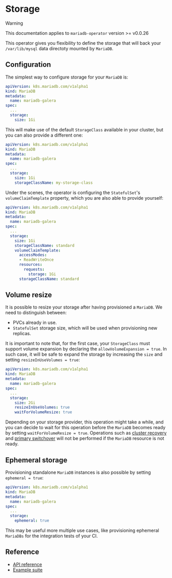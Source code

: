 # Storage

> [!WARNING]  
> This documentation applies to `mariadb-operator` version >= v0.0.26

This operator gives you flexibility to define the storage that will back your `/var/lib/mysql` data directoty mounted by `MariaDB`.

## Configuration

The simplest way to configure storage for your `MariaDB` is:

```yaml
apiVersion: k8s.mariadb.com/v1alpha1
kind: MariaDB
metadata:
  name: mariadb-galera
spec:
  ...
  storage:
    size: 1Gi
```

This will make use of the default `StorageClass` available in your cluster, but you can also provide a different one:

```yaml
apiVersion: k8s.mariadb.com/v1alpha1
kind: MariaDB
metadata:
  name: mariadb-galera
spec:
  ...
  storage:
    size: 1Gi
    storageClassName: my-storage-class
```

Under the scenes, the operator is configuring the `StatefulSet`'s `volumeClaimTemplate` property, which you are also able to provide yourself:

```yaml
apiVersion: k8s.mariadb.com/v1alpha1
kind: MariaDB
metadata:
  name: mariadb-galera
spec:
  ...
  storage:
    size: 1Gi
    storageClassName: standard
    volumeClaimTemplate:
      accessModes:
      - ReadWriteOnce
      resources:
        requests:
          storage: 1Gi
      storageClassName: standard
```

## Volume resize

It is possible to resize your storage after having provisioned a `MariaDB`. We need to distinguish between:
- PVCs already in use.
- `StatefulSet` storage size, which will be used when provisioning new replicas.

It is important to note that, for the first case, your `StorageClass` must support volume expansion by declaring the `allowVolumeExpansion = true`. In such case, it will be safe to expand the storage by increasing the `size` and setting `resizeInUseVolumes = true`:

```yaml
apiVersion: k8s.mariadb.com/v1alpha1
kind: MariaDB
metadata:
  name: mariadb-galera
spec:
  ...
  storage:
    size: 2Gi
    resizeInUseVolumes: true
    waitForVolumeResize: true
```

Depending on your storage provider, this operation might take a while, and you can decide to wait for this operation before the `MariaDB` becomes ready by setting `waitForVolumeResize = true`. Operations such as [cluster recovery](./GALERA.md#galera-cluster-recovery) and [primary switchover](./HA.md) will not be performed if the `MariaDB` resource is not ready.

## Ephemeral storage

Provisioning standalone `MariaDB` instances is also possible by setting `ephemeral = true`:

```yaml
apiVersion: k8s.mariadb.com/v1alpha1
kind: MariaDB
metadata:
  name: mariadb-galera
spec:
  ...
  storage:
    ephemeral: true   
```

This may be useful more multiple use cases, like provisioning ephemeral `MariaDBs` for the integration tests of your CI.

## Reference
- [API reference](./API_REFERENCE.md)
- [Example suite](../examples/)
